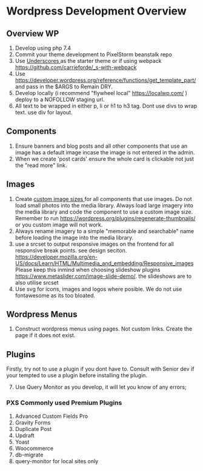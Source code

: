 # Wordpress Development Overview

## Overview WP
1. Develop using php 7.4
2. Commit your theme development to PixelStorm beanstalk repo
3. Use [ Underscores ](https://underscores.me/) as the starter theme or if using webpack https://github.com/carrieforde/_s-with-webpack
4. Use https://developer.wordpress.org/reference/functions/get_template_part/ and pass in the $ARGS to Remain DRY.
6. Develop locally (i recommend "flywheel local" https://localwp.com/ ) deploy to a NOFOLLOW staging url.
8. All text to be wrapped in either p, li or h1 to h3 tag. Dont use divs to wrap text. use div for layout.

## Components
1. Ensure banners and blog posts and all other components that use an image has a default image incase the image is not entered in the admin.
2. When we create 'post cards' ensure the whole card is clickable not just the "read more" link.

## Images
1. Create [ custom image sizes ](https://developer.wordpress.org/reference/functions/add_image_size/) for all components that use images. Do not load small photos into the media library. Always load large imagery into the media library and code the component to use a custom image size. Remember to run https://wordpress.org/plugins/regenerate-thumbnails/ or you custom image will not work.
2. Always rename imagery to a simple "memorable and searchable" name before loading the image into the media library.
3. use a srcset to output responsive images on the frontend for all responsive break points. see design seciton. https://developer.mozilla.org/en-US/docs/Learn/HTML/Multimedia_and_embedding/Responsive_images Please keep this inmind when choosing slideshow plugins https://www.metaslider.com/image-slide-demo/. the slideshows are to also utilise srcset
4. Use svg for icons, images and logos where posible. We do not use fontawesome as its too bloated.

## Wordpress Menus
1. Construct wordpress menus using pages. Not custom links. Create the page if it does not exist.

## Plugins
Firstly, try not to use a plugin if you dont have to. Consult with Senior dev if your tempted to use a plugin before installing the plugin.

7. Use Query Monitor as you develop, it will let you know of any errors; 

### PXS Commonly used Premium Plugins
 
1. Advanced Custom Fields Pro
1. Gravity Forms
2. Duplicate Post
3. Updraft
4. Yoast
5. Woocommerce
6. db-migrate
7. query-monitor for local sites only

